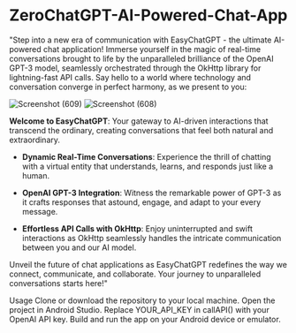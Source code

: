 # ZeroChatGPT-AI-Powered-Chat-App
"Step into a new era of communication with EasyChatGPT - the ultimate AI-powered chat application! Immerse yourself in the magic of real-time conversations brought to life by the unparalleled brilliance of the OpenAI GPT-3 model, seamlessly orchestrated through the OkHttp library for lightning-fast API calls. Say hello to a world where technology and conversation converge in perfect harmony, as we present to you:

![Screenshot (609)](https://github.com/kavishka852/ZeroChatGPT-AI-Powered-Chat-App/assets/102681233/36d0f359-ff69-4c8b-8498-7f03f50a5b29)
![Screenshot (608)](https://github.com/kavishka852/ZeroChatGPT-AI-Powered-Chat-App/assets/102681233/e1fd4d6d-9aff-4250-a310-91f14fd4587e)

**Welcome to EasyChatGPT**: Your gateway to AI-driven interactions that transcend the ordinary, creating conversations that feel both natural and extraordinary.

- **Dynamic Real-Time Conversations**: Experience the thrill of chatting with a virtual entity that understands, learns, and responds just like a human.

- **OpenAI GPT-3 Integration**: Witness the remarkable power of GPT-3 as it crafts responses that astound, engage, and adapt to your every message.

- **Effortless API Calls with OkHttp**: Enjoy uninterrupted and swift interactions as OkHttp seamlessly handles the intricate communication between you and our AI model.

Unveil the future of chat applications as EasyChatGPT redefines the way we connect, communicate, and collaborate. Your journey to unparalleled conversations starts here!"

Usage
Clone or download the repository to your local machine.
Open the project in Android Studio.
Replace YOUR_API_KEY in callAPI() with your OpenAI API key.
Build and run the app on your Android device or emulator.

